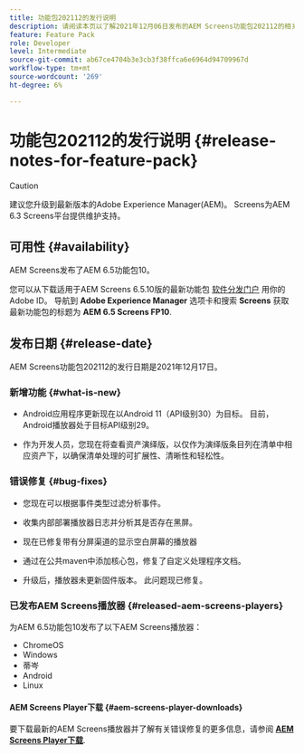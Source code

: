 ```yaml
---
title: 功能包202112的发行说明
description: 请阅读本页以了解2021年12月06日发布的AEM Screens功能包202112的相关信息。
feature: Feature Pack
role: Developer
level: Intermediate
source-git-commit: ab67ce4704b3e3cb3f38ffca6e6964d94709967d
workflow-type: tm+mt
source-wordcount: '269'
ht-degree: 6%

---
```



# 功能包202112的发行说明 {#release-notes-for-feature-pack}

>[!CAUTION]
>建议您升级到最新版本的Adobe Experience Manager(AEM)。 Screens为AEM 6.3 Screens平台提供维护支持。

## 可用性 {#availability}

AEM Screens发布了AEM 6.5功能包10。

您可以从下载适用于AEM Screens 6.5.10版的最新功能包 [软件分发门户](https://experience.adobe.com/#/downloads/content/software-distribution/en/aem.html) 用你的Adobe ID。 导航到 **Adobe Experience Manager** 选项卡和搜索 **Screens** 获取最新功能包的标题为 **AEM 6.5 Screens FP10**.

## 发布日期 {#release-date}

AEM Screens功能包202112的发行日期是2021年12月17日。

### 新增功能 {#what-is-new}

* Android应用程序更新现在以Android 11（API级别30）为目标。 目前，Android播放器处于目标API级别29。

* 作为开发人员，您现在将查看资产演绎版，以仅作为演绎版条目列在清单中相应资产下，以确保清单处理的可扩展性、清晰性和轻松性。

### 错误修复 {#bug-fixes}

* 您现在可以根据事件类型过滤分析事件。

* 收集内部部署播放器日志并分析其是否存在黑屏。

* 现在已修复带有分屏渠道的显示空白屏幕的播放器

* 通过在公共maven中添加核心包，修复了自定义处理程序文档。

* 升级后，播放器未更新固件版本。 此问题现已修复。


### 已发布AEM Screens播放器 {#released-aem-screens-players}

为AEM 6.5功能包10发布了以下AEM Screens播放器：

* ChromeOS
* Windows
* 蒂岑
* Android
* Linux

#### AEM Screens Player下载  {#aem-screens-player-downloads}

要下载最新的AEM Screens播放器并了解有关错误修复的更多信息，请参阅 **[AEM Screens Player下载](https://download.macromedia.com/screens/index.html)**.
